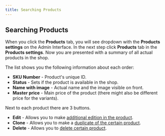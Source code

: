 ```yaml
---
title: Searching Products
---
```


## Searching Products

When you click the **Products** tab, you will see dropdown with the **Products settings** on the Admin Interface. In the next step click **Products** tab in the **Products settings**. Now you are presented with a summary of all actual products in the shop.

The list shows you the following information about each order:

* **SKU Number** - Product's unique ID.
* **Status** - Sets if the product is available in the shop.
* **Name with image** - Actual name and the image visible on front.
* **Master price** - Main price of the product (there might also be different price for the variants).

Next to each product there are 3 buttons. 

* **Edit** - Allows you to make [additional edition in the product](editing_products.md).
* **Clone** - Allows you to make a [duplicate of the certain product](cloning_products.md).
* **Delete** - Allows you to [delete certain product](deleting_products.md).


